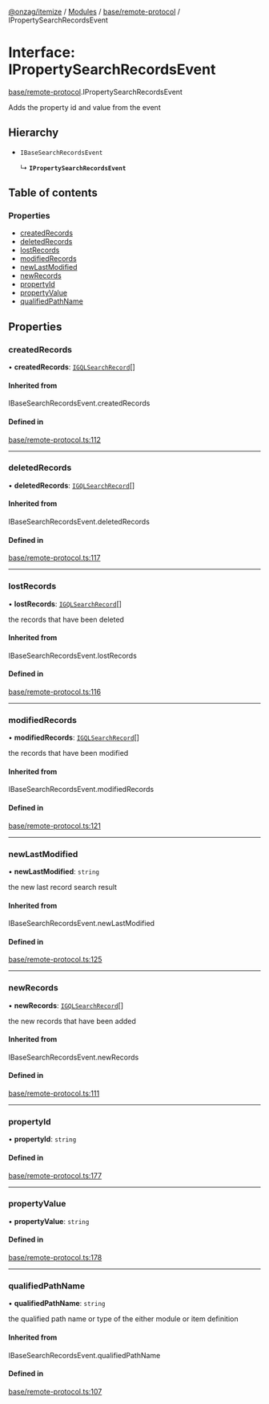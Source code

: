 [@onzag/itemize](../README.md) / [Modules](../modules.md) / [base/remote-protocol](../modules/base_remote_protocol.md) / IPropertySearchRecordsEvent

# Interface: IPropertySearchRecordsEvent

[base/remote-protocol](../modules/base_remote_protocol.md).IPropertySearchRecordsEvent

Adds the property id and value from the event

## Hierarchy

- `IBaseSearchRecordsEvent`

  ↳ **`IPropertySearchRecordsEvent`**

## Table of contents

### Properties

- [createdRecords](base_remote_protocol.IPropertySearchRecordsEvent.md#createdrecords)
- [deletedRecords](base_remote_protocol.IPropertySearchRecordsEvent.md#deletedrecords)
- [lostRecords](base_remote_protocol.IPropertySearchRecordsEvent.md#lostrecords)
- [modifiedRecords](base_remote_protocol.IPropertySearchRecordsEvent.md#modifiedrecords)
- [newLastModified](base_remote_protocol.IPropertySearchRecordsEvent.md#newlastmodified)
- [newRecords](base_remote_protocol.IPropertySearchRecordsEvent.md#newrecords)
- [propertyId](base_remote_protocol.IPropertySearchRecordsEvent.md#propertyid)
- [propertyValue](base_remote_protocol.IPropertySearchRecordsEvent.md#propertyvalue)
- [qualifiedPathName](base_remote_protocol.IPropertySearchRecordsEvent.md#qualifiedpathname)

## Properties

### createdRecords

• **createdRecords**: [`IGQLSearchRecord`](gql_querier.IGQLSearchRecord.md)[]

#### Inherited from

IBaseSearchRecordsEvent.createdRecords

#### Defined in

[base/remote-protocol.ts:112](https://github.com/onzag/itemize/blob/a24376ed/base/remote-protocol.ts#L112)

___

### deletedRecords

• **deletedRecords**: [`IGQLSearchRecord`](gql_querier.IGQLSearchRecord.md)[]

#### Inherited from

IBaseSearchRecordsEvent.deletedRecords

#### Defined in

[base/remote-protocol.ts:117](https://github.com/onzag/itemize/blob/a24376ed/base/remote-protocol.ts#L117)

___

### lostRecords

• **lostRecords**: [`IGQLSearchRecord`](gql_querier.IGQLSearchRecord.md)[]

the records that have been deleted

#### Inherited from

IBaseSearchRecordsEvent.lostRecords

#### Defined in

[base/remote-protocol.ts:116](https://github.com/onzag/itemize/blob/a24376ed/base/remote-protocol.ts#L116)

___

### modifiedRecords

• **modifiedRecords**: [`IGQLSearchRecord`](gql_querier.IGQLSearchRecord.md)[]

the records that have been modified

#### Inherited from

IBaseSearchRecordsEvent.modifiedRecords

#### Defined in

[base/remote-protocol.ts:121](https://github.com/onzag/itemize/blob/a24376ed/base/remote-protocol.ts#L121)

___

### newLastModified

• **newLastModified**: `string`

the new last record search result

#### Inherited from

IBaseSearchRecordsEvent.newLastModified

#### Defined in

[base/remote-protocol.ts:125](https://github.com/onzag/itemize/blob/a24376ed/base/remote-protocol.ts#L125)

___

### newRecords

• **newRecords**: [`IGQLSearchRecord`](gql_querier.IGQLSearchRecord.md)[]

the new records that have been added

#### Inherited from

IBaseSearchRecordsEvent.newRecords

#### Defined in

[base/remote-protocol.ts:111](https://github.com/onzag/itemize/blob/a24376ed/base/remote-protocol.ts#L111)

___

### propertyId

• **propertyId**: `string`

#### Defined in

[base/remote-protocol.ts:177](https://github.com/onzag/itemize/blob/a24376ed/base/remote-protocol.ts#L177)

___

### propertyValue

• **propertyValue**: `string`

#### Defined in

[base/remote-protocol.ts:178](https://github.com/onzag/itemize/blob/a24376ed/base/remote-protocol.ts#L178)

___

### qualifiedPathName

• **qualifiedPathName**: `string`

the qualified path name or type of the either module or item definition

#### Inherited from

IBaseSearchRecordsEvent.qualifiedPathName

#### Defined in

[base/remote-protocol.ts:107](https://github.com/onzag/itemize/blob/a24376ed/base/remote-protocol.ts#L107)
